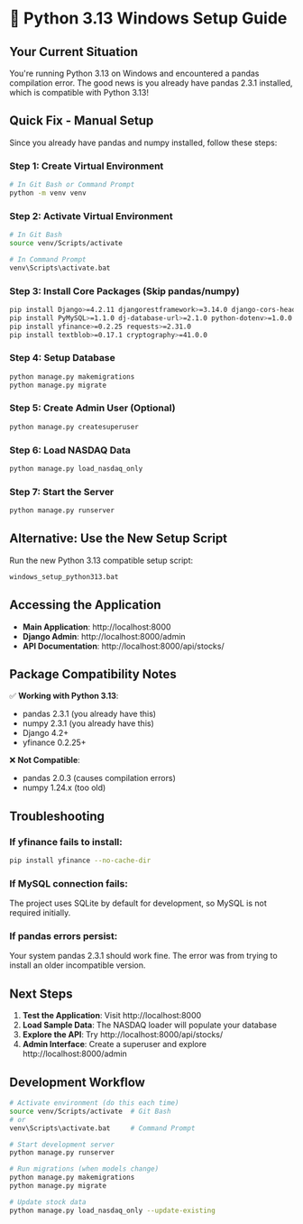 # 🐍 Python 3.13 Windows Setup Guide

## Your Current Situation
You're running Python 3.13 on Windows and encountered a pandas compilation error. The good news is you already have pandas 2.3.1 installed, which is compatible with Python 3.13!

## Quick Fix - Manual Setup

Since you already have pandas and numpy installed, follow these steps:

### Step 1: Create Virtual Environment
```bash
# In Git Bash or Command Prompt
python -m venv venv
```

### Step 2: Activate Virtual Environment
```bash
# In Git Bash
source venv/Scripts/activate

# In Command Prompt
venv\Scripts\activate.bat
```

### Step 3: Install Core Packages (Skip pandas/numpy)
```bash
pip install Django>=4.2.11 djangorestframework>=3.14.0 django-cors-headers>=4.3.1
pip install PyMySQL>=1.1.0 dj-database-url>=2.1.0 python-dotenv>=1.0.0
pip install yfinance>=0.2.25 requests>=2.31.0
pip install textblob>=0.17.1 cryptography>=41.0.0
```

### Step 4: Setup Database
```bash
python manage.py makemigrations
python manage.py migrate
```

### Step 5: Create Admin User (Optional)
```bash
python manage.py createsuperuser
```

### Step 6: Load NASDAQ Data
```bash
python manage.py load_nasdaq_only
```

### Step 7: Start the Server
```bash
python manage.py runserver
```

## Alternative: Use the New Setup Script

Run the new Python 3.13 compatible setup script:
```bash
windows_setup_python313.bat
```

## Accessing the Application

- **Main Application**: http://localhost:8000
- **Django Admin**: http://localhost:8000/admin
- **API Documentation**: http://localhost:8000/api/stocks/

## Package Compatibility Notes

✅ **Working with Python 3.13**:
- pandas 2.3.1 (you already have this)
- numpy 2.3.1 (you already have this)
- Django 4.2+
- yfinance 0.2.25+

❌ **Not Compatible**:
- pandas 2.0.3 (causes compilation errors)
- numpy 1.24.x (too old)

## Troubleshooting

### If yfinance fails to install:
```bash
pip install yfinance --no-cache-dir
```

### If MySQL connection fails:
The project uses SQLite by default for development, so MySQL is not required initially.

### If pandas errors persist:
Your system pandas 2.3.1 should work fine. The error was from trying to install an older incompatible version.

## Next Steps

1. **Test the Application**: Visit http://localhost:8000
2. **Load Sample Data**: The NASDAQ loader will populate your database
3. **Explore the API**: Try http://localhost:8000/api/stocks/
4. **Admin Interface**: Create a superuser and explore http://localhost:8000/admin

## Development Workflow

```bash
# Activate environment (do this each time)
source venv/Scripts/activate  # Git Bash
# or
venv\Scripts\activate.bat     # Command Prompt

# Start development server
python manage.py runserver

# Run migrations (when models change)
python manage.py makemigrations
python manage.py migrate

# Update stock data
python manage.py load_nasdaq_only --update-existing
```